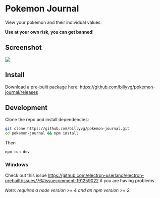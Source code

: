 # Pokemon Journal
View your pokemon and their individual values.

**Use at your own risk, you can get banned!**

## Screenshot

![](./screenshot.png)

## Install

Download a pre-built package here: https://github.com/billyvg/pokemon-journal/releases

## Development
Clone the repo and install dependencies:

```bash
git clone https://github.com/billyvg/pokemon-journal.git
cd pokemon-journal && npm install
```

Then

```bash
npm run dev
```

### Windows

Check out this issue https://github.com/electron-userland/electron-prebuilt/issues/76#issuecomment-191259022 if you are having problems



*Note: requires a node version >= 4 and an npm version >= 2.*
